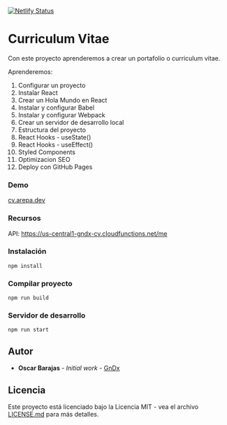 [![Netlify Status](https://api.netlify.com/api/v1/badges/e74a0291-1fba-4b1a-b567-aa70ce0c597d/deploy-status)](https://app.netlify.com/sites/frosty-benz-d456e2/deploys)

# Curriculum Vitae

Con este proyecto aprenderemos a crear un portafolio o curriculum vitae.

Aprenderemos:

1) Configurar un proyecto
2) Instalar React
3) Crear un Hola Mundo en React
4) Instalar y configurar Babel
5) Instalar y configurar Webpack
6) Crear un servidor de desarrollo local
7) Estructura del proyecto 
8) React Hooks - useState()
9) React Hooks - useEffect()
10) Styled Components
11) Optimizacion SEO
12) Deploy con GitHub Pages

### Demo
 [cv.arepa.dev](https://cv.arepa.dev/)

### Recursos

API: https://us-central1-gndx-cv.cloudfunctions.net/me

### Instalación

```
npm install
```

### Compilar proyecto
```
npm run build
```

### Servidor de desarrollo
```
npm run start
```

## Autor

* **Oscar Barajas** - *Initial work* - [GnDx](https://github.com/gndx)

## Licencia
Este proyecto está licenciado bajo la Licencia MIT - vea el archivo [LICENSE.md](LICENSE.md) para más detalles.
